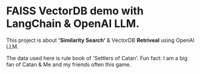 # FAISS VectorDB demo with LangChain & OpenAI LLM.


This project is about **'Similarity Search'** & VectorDB **Retriveal** using OpenAI LLM.

The data used here is rule book of 'Settlers of Catan'.
Fun fact: I am a big fan of Catan & Me and my friends often this game.
